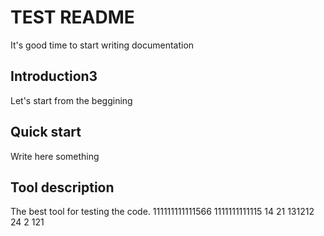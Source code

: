 # TEST README
 It's good time to start writing documentation

## Introduction3
Let's start from the beggining

## Quick start
Write here something

## Tool description
The best tool for testing the code.
111111111111566
1111111111115
14
21
131212
24
2
121
